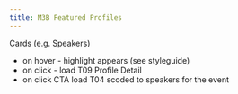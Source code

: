 ```yaml
---
title: M3B Featured Profiles
---
```


Cards (e.g. Speakers)

- on hover - highlight appears (see styleguide)
- on click - load T09 Profile Detail
- on click CTA load T04 scoded to speakers for the event
